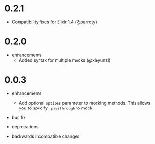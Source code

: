 # 0.2.1
* Compatibility fixes for Elixir 1.4 (@parroty)

# 0.2.0

* enhancements
  * Added syntax for multiple mocks (@xieyunzi)

# 0.0.3

* enhancements
  * Add optional `options` parameter to mocking methods. This allows
    you to specify `:passthrough` to meck.

* bug fix

* deprecations

* backwards incompatible changes
